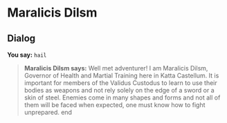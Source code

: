 # Maralicis Dilsm
## Dialog

**You say:** `hail`



>**Maralicis Dilsm says:** Well met adventurer! I am Maralicis Dilsm, Governor of Health and Martial Training here in Katta Castellum. It is important for members of the Validus Custodus to learn to use their bodies as weapons and not rely solely on the edge of a sword or a skin of steel. Enemies come in many shapes and forms and not all of them will be faced when expected, one must know how to fight unprepared.
end
